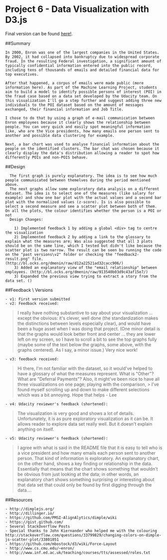 # Project 6 - Data Visualization with D3.js


Final version can be found [here!](http://bl.ocks.org/dmenin/raw/d12a22521ad32cacc906).




##Summary

    In 2000, Enron was one of the largest companies in the United States. By 2002, it had collapsed into bankruptcy due to widespread corporate fraud. In the resulting Federal investigation, a significant amount of typically confidential information entered into the public record, including tens of thousands of emails and detailed financial data for top executives.

    After that happened, a corpus of emails were made public (more information here). As part of the Machine Learning Project, students aim to build a model to identify possible persons of interest (POI) in the fraud case based on a data set developed by the Udacity team. On this visualization I'll go a step further and suggest adding three new individuals to the POI dataset based on the amount of messages exchanged, their financial information and Job Title. 
   
	I chose to do that by using a graph of e-mail communication between Enron employees because it clearly shows the relationship between people. You can very quick and easily spot meaningful information like, who are the Vice presidents, how many emails one person sent to another and possible data clustering for example.
	 
	Next, a bar chart was used to analyse financial information about the people on the identified clusters. The bar chat was chosen because it clearly display the data's distribution allowing a reader to spot how differently POIs and non-POIS behave. 
	
   


##Design  
      
	  The first graph is purely explanatory. The idea is to see how much people communicated between themelves during the period mentioned above.
      The next graphs allow some exploratory data analysis on a different dataset. The idea is to select one of the measures (like salary for example) and show one bar plot with the actual values and a second bar plot with the normalized values (z-score). Is is also possible to select a second measure and see a scatter plot between both of them. On all the plots, the colour identifies whether the person is a POI or not
      Design Changes:

    	1) Implemented feedback 1 by adding a global <div> tag to centre the visualization
		2) Implemented feedback 2 by adding a link to the glossary to explain what the measures are; Was also suggested that all 3 plots should be on the same line, which I tested but didn't like because the scatter plot is two narrow. The result can be seen bu running the code on the "past versions\v2" folder or checking the "feedback2-result.png" file. (http://bl.ocks.org/dmenin/raw/d12a22521ad32cacc906/)
		3) Added an explanatory view of the "email relationship" between employees. (http://bl.ocks.org/dmenin/raw/913540b03d9c43af15e7/)
		3) Expanded the previous view trying to extract a story from the data set. ()




##Feedback \ Versions

    - v1: First version submitted
    - v2: Feedback received:

> I really have nothing substantive to say about your visualization ... except the obvious: it's clever, well done (the standardization makes the distinctions between levels especially clear), and would have been a huge asset when I was doing that project.
> (One minor detail is that the graphs would look better front and center ... they are lower left on my screen, so I have to scroll a bit to see the top graphs fully (maybe some of the text below the graphs, some above, with the graphs centered). As I say, a minor issue.)
> Very nice work!


    - v3: feedback received:

> Hi there, I'm not familiar with the dataset, so it would've helped to have a glossary of what the measures represent. What is "Other"? What are "Deferral Payments"? Also, it might've been nice to have all three visualizations on one page; playing with the comparison, > I've found myself scrolling up and down to make different selections which was a bit annoying. Hope that helps - Lee

	- v4: Udacity reviewer's feedback (shortened):
	
> The visualization is very good and shows a lot of details. Unfortunately, it is as pure exploratory visualization as it can be. It allows reader to explore data set really well. But it doesn't explain anything on itself. 
		
	- v5: Udacity reviewer's feedback (shortened):	
	
> I agree with what is said in the README file that it is easy to tell who is a vice president and how many emails each person sent to another person. That kind of information is exploratory. An explanatory chart, on the other hand, shows a key finding or relationship in the data. Essentially that means that the chart shows something that wouldn't be obvious from just looking at the data; in other words, an explanatory chart shows something surprising or interesting about that data set that could only be found by first digging through the data....

##Resources

    - http://dimplejs.org/
    - http://dillinger.io/
    - https://github.com/PMSI-AlignAlytics/dimple/wiki
	- https://gist.github.com/
    - Several StackOverflow Posts
    - Special thanks to John Kiernander who helped me with the colouring http://stackoverflow.com/questions/33799829/changing-colors-on-dimple-js-scatter-plot/33801051
	- https://github.com/mbostock/d3/wiki/Force-Layout
	- http://www.cs.cmu.edu/~enron/
	- http://www.inf.ed.ac.uk/teaching/courses/tts/assessed/roles.txt